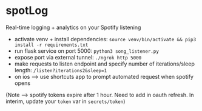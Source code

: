 # spotLog

Real-time logging + analytics on your Spotify listening 

- activate venv + install dependencies: `source venv/bin/activate && pip3 install -r requirements.txt`
- run flask service on port 5000: `python3 song_listener.py`
- expose port via external tunnel: `./ngrok http 5000`
- make requests to listen endpoint and specify number of iterations/sleep length: `/listen?iterations2&sleep=1`
- on ios --> use shortcuts app to prompt automated request when spotify opens

(Note --> spotify tokens expire after 1 hour. Need to add in oauth refresh. In interim, update your `token` var in `secrets/token`)
